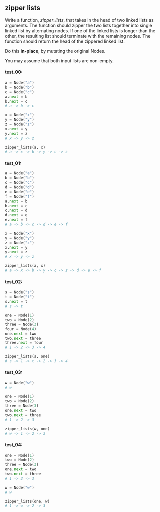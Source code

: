 ## zipper lists

Write a function, *zipper_lists*, that takes in the head of two linked lists as arguments. The
function should zipper the two lists together into single linked list by alternating nodes. If one
of the linked lists is longer than the other, the resulting list should terminate with the remaining
nodes. The function should return the head of the zippered linked list.

Do this **in-place**, by mutating the original Nodes.

You may assume that both input lists are non-empty.

#### test_00:

```python
a = Node("a")
b = Node("b")
c = Node("c")
a.next = b
b.next = c
# a -> b -> c

x = Node("x")
y = Node("y")
z = Node("z")
x.next = y
y.next = z
# x -> y -> z

zipper_lists(a, x)
# a -> x -> b -> y -> c -> z
```

#### test_01:

```python
a = Node("a")
b = Node("b")
c = Node("c")
d = Node("d")
e = Node("e")
f = Node("f")
a.next = b
b.next = c
c.next = d
d.next = e
e.next = f
# a -> b -> c -> d -> e -> f

x = Node("x")
y = Node("y")
z = Node("z")
x.next = y
y.next = z
# x -> y -> z

zipper_lists(a, x)
# a -> x -> b -> y -> c -> z -> d -> e -> f
```

#### test_02:

```python
s = Node("s")
t = Node("t")
s.next = t
# s -> t

one = Node(1)
two = Node(2)
three = Node(3)
four = Node(4)
one.next = two
two.next = three
three.next = four
# 1 -> 2 -> 3 -> 4

zipper_lists(s, one)
# s -> 1 -> t -> 2 -> 3 -> 4
```

#### test_03:

```python
w = Node("w")
# w

one = Node(1)
two = Node(2)
three = Node(3)
one.next = two
two.next = three
# 1 -> 2 -> 3 

zipper_lists(w, one)
# w -> 1 -> 2 -> 3
```

#### test_04:

```python
one = Node(1)
two = Node(2)
three = Node(3)
one.next = two
two.next = three
# 1 -> 2 -> 3 

w = Node("w")
# w

zipper_lists(one, w)
# 1 -> w -> 2 -> 3
```
